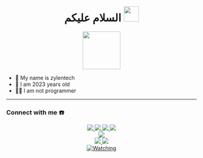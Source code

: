 <h1 align="center">السلام عليكم <img src="https://user-images.githubusercontent.com/1303154/88677602-1635ba80-d120-11ea-84d8-d263ba5fc3c0.gif" width="40px" alt=""><br></h1>
<p align="center">
  <img src="https://avatars.githubusercontent.com/u/175926638?s=400&u=1381a3541b4db79dfd0b0f05d03c3363d2c6a8c0&v=4" height=100 />
</p>

<p align="center">

- 👤 My name is zylentech
- 💌 I am 2023 years old 
- 👨‍💻 I am not programmer

</p>

------
### Connect with me ☎️
<p align="center">
  <a href="https://instagram.com/ajissss_1"><img src="https://img.shields.io/badge/Instagram-E4405F?style=for-the-badge&logo=instagram&logoColor=white"/> 
  <a href="https://wa.me/6283845595414"><img src="https://img.shields.io/badge/WhatsApp-25D366?style=for-the-badge&logo=whatsapp&logoColor=white" />
  <a href="https://www.facebook.com/zeeoneofc"><img src="https://img.shields.io/badge/Facebook-%234267B2.svg?&style=for-the-badge&logo=facebook&logoColor=white" />
  <a href="https://t.me/zeeoneofc"><img src="https://img.shields.io/badge/Telegram-%230088cc.svg?&style=for-the-badge&logo=telegram&logoColor=white" /> <br>
  <a href="https://youtube.com/@ZylenMods"><img src="https://img.shields.io/badge/YouTube-Zylen Ofc-ff0000?style=for-the-badge&logo=youtube&logoColor=ff0000&link=https://youtube.com/c/ZylenMods" /><br>
  <a name=ZylenOfc&label=VIEWS&style=flat-square&color=orange" />
  <a href="https://github.com/zeeoneofc"><img src="https://img.shields.io/badge/-GitHub-black?style=flat-square&logo=github" /> 
  <a href="https://youtube.com/@zylenmods?si=9kYFUlIbHnxtsZ8r"><img src="https://img.shields.io/youtube/channel/subscribers/UCI3Y4qWtkZQlhBq5UQhhmew?style=social" /> <br>
  <a href="https://komarev.com/ghpvc/?username=ZylenMods&color=blue&style=flat-square&label=Profile+Views"><img title="Watching" src="https://komarev.com/ghpvc/?username=ZylenMods&color=green&style=flat-square&label=Profile+View"></a>
</p>
